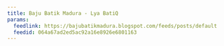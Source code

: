 ```yaml
---
title: Baju Batik Madura - Lya BatiQ
params:
  feedlink: https://bajubatikmadura.blogspot.com/feeds/posts/default
  feedid: 064a67ad2ed5ac92a16e8926e6801163
---
```

